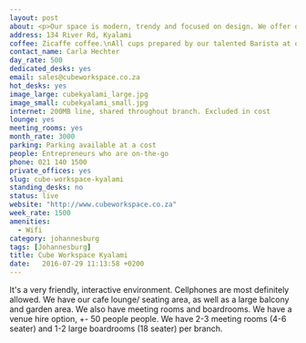 ```yaml
---
layout: post
about: <p>Our space is modern, trendy and focused on design. We offer only the best technology and friendliest, efficient service to all our clients.</p>
address: 134 River Rd, Kyalami
coffee: Zicaffe coffee.\nAll cups prepared by our talented Barista at our in-house Cube Cafe.\nPaid. Tea, fresh juices etc available
contact_name: Carla Hechter
day_rate: 500
dedicated_desks: yes
email: sales@cubeworkspace.co.za
hot_desks: yes
image_large: cubekyalami_large.jpg
image_small: cubekyalami_small.jpg
internet: 200MB line, shared throughout branch. Excluded in cost
lounge: yes
meeting_rooms: yes
month_rate: 3000
parking: Parking available at a cost
people: Entrepreneurs who are on-the-go
phone: 021 140 1500
private_offices: yes
slug: cube-workspace-kyalami
standing_desks: no
status: live
website: "http://www.cubeworkspace.co.za"
week_rate: 1500
amenities:
  - Wifi
category: johannesburg
tags: [Johannesburg]
title: Cube Workspace Kyalami
date:   2016-07-29 11:13:58 +0200
---
```

It's a very friendly, interactive environment. Cellphones are most definitely allowed. We have our cafe lounge/ seating area, as well as a large balcony and garden area. We also have meeting rooms and boardrooms. We have a venue hire option, +- 50 people people. We have 2-3 meeting rooms (4-6 seater) and 1-2 large boardrooms (18 seater) per branch.

